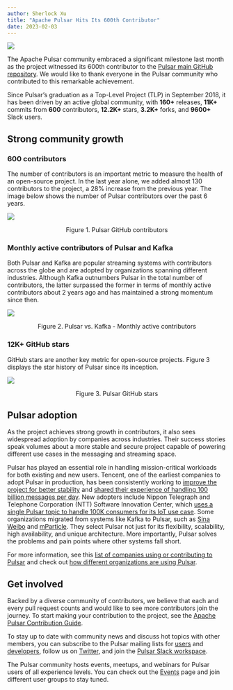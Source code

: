 ```yaml
---
author: Sherlock Xu
title: "Apache Pulsar Hits Its 600th Contributor"
date: 2023-02-03
---
```


![](/img/apache-pulsar-hits-its-600th-contributor.png)

The Apache Pulsar community embraced a significant milestone last month as the project witnessed its 600th contributor to the [Pulsar main GitHub repository](https://github.com/apache/pulsar). We would like to thank everyone in the Pulsar community who contributed to this remarkable achievement.

<!--truncate-->

Since Pulsar’s graduation as a Top-Level Project (TLP) in September 2018, it has been driven by an active global community, with **160+** releases, **11K+** commits from **600** contributors, **12.2K+** stars, **3.2K+** forks, and **9600+** Slack users.

## Strong community growth

### 600 contributors

The number of contributors is an important metric to measure the health of an open-source project. In the last year alone, we added almost 130 contributors to the project, a 28% increase from the previous year. The image below shows the number of Pulsar contributors over the past 6 years.

![](/img/pulsar-total-contributors-202301.jpg)

<center>Figure 1. Pulsar GitHub contributors</center>

### Monthly active contributors of Pulsar and Kafka

Both Pulsar and Kafka are popular streaming systems with contributors across the globe and are adopted by organizations spanning different industries. Although Kafka outnumbers Pulsar in the total number of contributors, the latter surpassed the former in terms of monthly active contributors about 2 years ago and has maintained a strong momentum since then.

![](/img/pulsar-kafka-monthly-active-contributors-202301.jpg)

<center>Figure 2. Pulsar vs. Kafka - Monthly active contributors</center>

### 12K+ GitHub stars

GitHub stars are another key metric for open-source projects. Figure 3 displays the star history of Pulsar since its inception.

![](/img/pulsar-github-star-history-202301.png)

<center>Figure 3. Pulsar GitHub stars</center>

## Pulsar adoption

As the project achieves strong growth in contributors, it also sees widespread adoption by companies across industries. Their success stories speak volumes about a more stable and secure project capable of powering different use cases in the messaging and streaming space.

Pulsar has played an essential role in handling mission-critical workloads for both existing and new users. Tencent, one of the earliest companies to adopt Pulsar in production, has been consistently working to [improve the project for better stability](https://streamnative.io/blog/600k-topics-per-cluster-stability-optimization-apache-pulsar-tencent-cloud) and [shared their experience of handling 100 billion messages per day](https://streamnative.io/blog/client-optimization-how-tencent-maintains-apache-pulsar-clusters-100-billion-messages-daily). New adopters include Nippon Telegraph and Telephone Corporation (NTT) Software Innovation Center, which [uses a single Pulsar topic to handle 100K consumers for its IoT use case](https://streamnative.io/blog/handling-100k-consumers-with-one-pulsar-topic). Some organizations migrated from systems like Kafka to Pulsar, such as [Sina Weibo](https://streamnative.io/success-stories/sina-weibo) and [mParticle](https://www.mparticle.com/blog/apache-pulsar-migration/). They select Pulsar not just for its flexibility, scalability, high availability, and unique architecture. More importantly, Pulsar solves the problems and pain points where other systems fall short.

For more information, see this [list of companies using or contributing to Pulsar](pathname:///powered-by/) and check out [how different organizations are using Pulsar](pathname:///case-studies/).

## Get involved

Backed by a diverse community of contributors, we believe that each and every pull request counts and would like to see more contributors join the journey. To start making your contribution to the project, see the [Apache Pulsar Contribution Guide](pathname:///contribute/).

To stay up to date with community news and discuss hot topics with other members, you can subscribe to the Pulsar mailing lists for [users](mailto:users-subscribe@pulsar.apache.org) and [developers](mailto:dev-subscribe@pulsar.apache.org), follow us on [Twitter](https://twitter.com/apache_pulsar), and join the [Pulsar Slack workspace](https://communityinviter.com/apps/apache-pulsar/apache-pulsar).

The Pulsar community hosts events, meetups, and webinars for Pulsar users of all experience levels. You can check out the [Events](pathname:///events/) page and join different user groups to stay tuned.